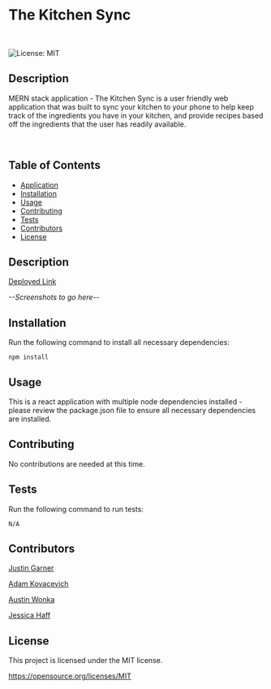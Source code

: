 # The Kitchen Sync
<br>

![License: MIT](https://img.shields.io/badge/License-MIT-yellow.svg)

## Description
MERN stack application - The Kitchen Sync is a user friendly web application that was built to sync your kitchen to your phone to help keep track of the ingredients you have in your kitchen, and provide recipes based off the ingredients that the user has readily available.

<br>

## Table of Contents
* [Application](#Application)
* [Installation](#Installation)
* [Usage](#Usage)
* [Contributing](#Contributing)
* [Tests](#Test)
* [Contributors](#Contributors)    
* [License](#License)


## Description
[Deployed Link](https://thekitchensync.herokuapp.com/)

*--Screenshots to go here--* 

## Installation
Run the following command to install all necessary dependencies:
```
npm install
```

## Usage
This is a react application with multiple node dependencies installed - please review the package.json file to ensure all necessary dependencies are installed.

## Contributing
No contributions are needed at this time.

## Tests
Run the following command to run tests:
```
N/A
```

## Contributors
[Justin Garner](https://github.com/jgarner828)
<br>

[Adam Kovacevich](https://github.com/Kovaceva11)
<br>

[Austin Wonka](https://github.com/AWonka)
<br>

[Jessica Haff](https://github.com/Jesshaff)

## License
This project is licensed under the MIT license.

https://opensource.org/licenses/MIT
